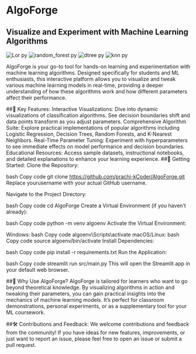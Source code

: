 # AlgoForge 
## Visualize and Experiment with Machine Learning Algorithms
![Lor py](https://github.com/user-attachments/assets/3681535f-b9fc-4086-8e0d-0ac31f5ab94d)
![random_forest py](https://github.com/user-attachments/assets/dcd505f5-65ba-4002-ba16-873ea7a24750)
![dtree py](https://github.com/user-attachments/assets/30d99aec-23fa-4c92-9f21-057ec02a666e)
![knn py](https://github.com/user-attachments/assets/c141e02a-df86-4d76-a07e-b36f97a84d93)

AlgoForge is your go-to tool for hands-on learning and experimentation with machine learning algorithms. Designed specifically for students and ML enthusiasts, this interactive platform allows you to visualize and tweak various machine learning models in real-time, providing a deeper understanding of how these algorithms work and how different parameters affect their performance.

##🚀 Key Features:
Interactive Visualizations: Dive into dynamic visualizations of classification algorithms. See decision boundaries shift and data points transform as you adjust parameters.
Comprehensive Algorithm Suite: Explore practical implementations of popular algorithms including Logistic Regression, Decision Trees, Random Forests, and K-Nearest Neighbors.
Real-Time Parameter Tuning: Experiment with hyperparameters to see immediate effects on model performance and decision boundaries.
Educational Resources: Access sample datasets, instructional notebooks, and detailed explanations to enhance your learning experience.
##🔧 Getting Started:
Clone the Repository:

bash
Copy code
git clone https://github.com/prachi-kCoder/AlgoForge.git
Replace yourusername with your actual GitHub username.

Navigate to the Project Directory:

bash
Copy code
cd AlgoForge
Create a Virtual Environment (if you haven’t already):

bash
Copy code
python -m venv algoenv
Activate the Virtual Environment:

Windows:
bash
Copy code
algoenv\Scripts\activate
macOS/Linux:
bash
Copy code
source algoenv/bin/activate
Install Dependencies:

bash
Copy code
pip install -r requirements.txt
Run the Application:

bash
Copy code
streamlit run src/main.py
This will open the Streamlit app in your default web browser.

##🌟 Why Use AlgoForge?
AlgoForge is tailored for learners who want to go beyond theoretical knowledge. By visualizing algorithms in action and tweaking their parameters, you can gain practical insights into the mechanics of machine learning models. It’s perfect for classroom demonstrations, personal experiments, or as a supplementary tool for your ML coursework.

##🛠 Contributions and Feedback:
We welcome contributions and feedback from the community! If you have ideas for new features, improvements, or just want to report an issue, please feel free to open an issue or submit a pull request.
